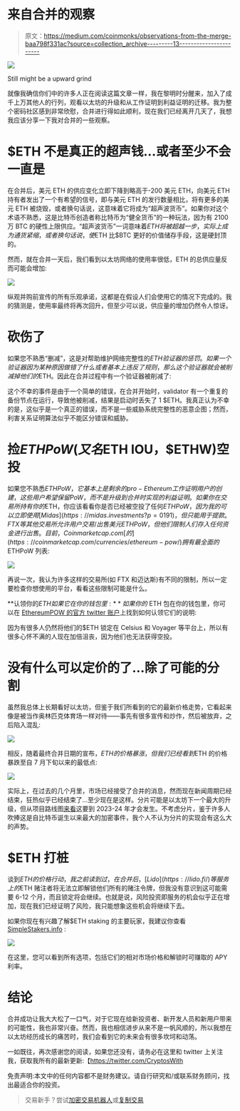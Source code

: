 # 来自合并的观察

> 原文：<https://medium.com/coinmonks/observations-from-the-merge-baa798f331ac?source=collection_archive---------13----------------------->

![](img/f7f36a7dcf3d0bfca4fbce20deb2064e.png)

Still might be a upward grind

就像我确信你们中的许多人正在阅读这篇文章一样，我在黎明时分醒来，加入了成千上万其他人的行列，观看以太坊的升级和从工作证明到利益证明的迁移。我为整个密码社区感到非常欣慰，合并进行得如此顺利，现在我们已经离开几天了，我想我应该分享一下我对合并的一些观察。

# $ETH 不是真正的超声钱…或者至少不会一直是

在合并后，美元 ETH 的供应变化立即下降到略高于-200 美元 ETH，向美元 ETH 持有者发出了一个有希望的信号，即与美元 ETH 的发行数量相比，将有更多的美元 ETH 被烧毁，或者换句话说，这意味着它将成为“超声波货币”。如果你对这个术语不熟悉，这是比特币创造者称比特币为“健全货币”的一种玩法，因为有 2100 万 BTC 的硬性上限供应。“超声波货币”一词意味着$ETH 将被超越一步，实际上成为通货紧缩，或者换句话说，使$ETH 比$BTC 更好的价值储存手段，这是硬封顶的。

然而，就在合并一天后，我们看到以太坊网络的使用率很低，ETH 的总供应量反而可能会增加:

![](img/c681e9b9ef41095341e0634efcafae31.png)

纵观并购前宣传的所有乐观承诺，这都是在假设人们会使用它的情况下完成的。我的猜测是，使用率最终将再次回升，但至少可以说，供应量的增加仍然令人惊讶。

# 砍伤了

如果您不熟悉“删减”，这是对帮助维护网络完整性的$ETH 验证器的惩罚。如果一个验证器因为某种原因做错了什么或者基本上违反了规则，那么这个验证器就会被削减掉他们的$ETH。因此在合并过程中有一个验证器被削减了:

这个不幸的事件是由于一个简单的错误，在合并开始时，validator 有一个重复的备份节点在运行，导致他被削减，结果是启动时丢失了 1 $ETH。我真正认为不幸的是，这似乎是一个真正的错误，而不是一些威胁系统完整性的恶意企图；然而，利害关系证明算法似乎不能区分错误和威胁。

# 捡$ETHPoW(又名$ETH IOU，$ETHW)空投

如果您不熟悉$ETHPoW，它基本上是剩余的 pro-Ethereum 工作证明用户的创建，这些用户希望保留 PoW，而不是升级到合并时实现的利益证明。如果你在交易所持有你的$ETH，你应该看看你是否已经被空投了任何$ETHPoW，因为我的可以立即使用 [Midas](https://midas.investments?p=0191) ，但只能用于提款。FTX 等其他交易所允许用户交易/出售美元 ETHPoW，但他们限制人们存入任何资金进行出售。目前，Coinmarketcap.com[的](https://coinmarketcap.com/currencies/ethereum-pow/)拥有最全面的$ETHPoW 列表:

![](img/319c26d1d2c35243ff16c7d2a351250e.png)

再说一次，我认为许多这样的交易所(如 FTX 和迈达斯)有不同的限制，所以一定要检查你想使用的平台，看看这些限制可能是什么。

**认领你的$ETH 如果它在你的钱包里:**如果你的$ ETH 包在你的钱包里，你可以在 [EthereumPOW 的官方 twitter 账户](https://twitter.com/EthereumPoW)上找到如何认领它们的说明:

因为有很多人仍然将他们的$ETH 锁定在 Celsius 和 Voyager 等平台上，所以有很多心怀不满的人现在加倍沮丧，因为他们也无法获得空投。

# 没有什么可以定价的了…除了可能的分割

虽然我总体上长期看好以太坊，但鉴于我们所看到的它的最新价格走势，它看起来像是被当作奥林匹克体育场一样对待——事先有很多宣传和炒作，然后被放弃，之后陷入混乱:

![](img/29e2e0f1ed03db477f1e0c840782dc73.png)

相反，随着最终合并日期的宣布，$ETH 的价格暴涨，但我们已经看到$ETH 的价格暴跌至自 7 月下旬以来的最低点:

![](img/90e2b9fcf007ec6f2d2f03ab8720e7fa.png)

实际上，在过去的几个月里，市场已经接受了合并的消息，然而现在新闻周期已经结束，狂热似乎已经结束了…至少现在是这样。分片可能是以太坊下一个最大的升级，但从项目路线图[来看](https://ethereum.org/en/upgrades/)这要到 2023-24 年才会发生。不考虑分片，鉴于许多人吹捧这是自比特币诞生以来最大的加密事件，我个人不认为分片的实现会有这么大的声势。

# $ETH 打桩

谈到$ETH 的价格行动，我之前读到过，在合并后， [Lido](https://lido.fi/) 等服务上的$ETH 赌注者将无法立即解锁他们所有的赌注令牌，但我没有意识到这可能需要 6-12 个月，而且锁定将会继续。也就是说，风险投资即服务的机会似乎正在增加，现在我们已经证明了风险，我只能想象这些机会将继续下去。

如果你现在有兴趣了解$ETH staking 的主要玩家，我建议你查看 [SimpleStakers.info](https://simplestakers.info/) :

![](img/8abf2a56ef7281226cc573a27d143d9a.png)

在这里，您可以看到所有选项，包括它们的相对市场价格和解锁时可赚取的 APY 利率。

# 结论

合并成功让我大大松了一口气，对于它现在给新投资者、新开发人员和新用户带来的可能性，我也非常兴奋。然而，我也相信进步从来不是一帆风顺的，所以我想在以太坊经历成长的痛苦时，我们会看到它的未来会有很多坎坷和动荡。

一如既往，再次感谢您的阅读，如果您还没有，请务必在这里和 twitter 上关注我，获取我所有的最新更新:【https://twitter.com/CryptosWith

免责声明:本文中的任何内容都不是财务建议。请自行研究和/或联系财务顾问，找出最适合你的投资。

> 交易新手？尝试[加密交易机器人](/coinmonks/crypto-trading-bot-c2ffce8acb2a)或[复制交易](/coinmonks/top-10-crypto-copy-trading-platforms-for-beginners-d0c37c7d698c)